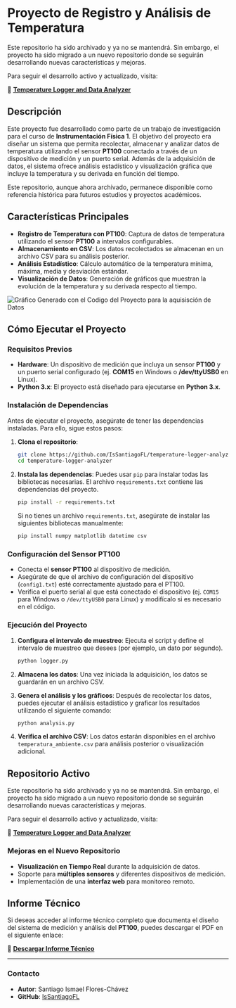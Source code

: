 # Proyecto de Registro y Análisis de Temperatura

Este repositorio ha sido archivado y ya no se mantendrá. Sin embargo, el proyecto ha sido migrado a un nuevo repositorio donde se seguirán desarrollando nuevas características y mejoras.

Para seguir el desarrollo activo y actualizado, visita:

🔗 [**Temperature Logger and Data Analyzer**](https://github.com/IsSantiagoFL/PT100-Temperature-Logger-Analyzer)

## Descripción

Este proyecto fue desarrollado como parte de un trabajo de investigación para el curso de **Instrumentación Física 1**. El objetivo del proyecto era diseñar un sistema que permita recolectar, almacenar y analizar datos de temperatura utilizando el sensor **PT100** conectado a través de un dispositivo de medición y un puerto serial. Además de la adquisición de datos, el sistema ofrece análisis estadístico y visualización gráfica que incluye la temperatura y su derivada en función del tiempo.

Este repositorio, aunque ahora archivado, permanece disponible como referencia histórica para futuros estudios y proyectos académicos.

## Características Principales

- **Registro de Temperatura con PT100**: Captura de datos de temperatura utilizando el sensor **PT100** a intervalos configurables.
- **Almacenamiento en CSV**: Los datos recolectados se almacenan en un archivo CSV para su análisis posterior.
- **Análisis Estadístico**: Cálculo automático de la temperatura mínima, máxima, media y desviación estándar.
- **Visualización de Datos**: Generación de gráficos que muestran la evolución de la temperatura y su derivada respecto al tiempo.

![Gráfico Generado con el Codigo del Proyecto para la aquisisción de Datos](https://github.com/user-attachments/assets/2cc804f9-1ed6-4264-ac68-6a72fd83feed)


## Cómo Ejecutar el Proyecto

### Requisitos Previos

- **Hardware**: Un dispositivo de medición que incluya un sensor **PT100** y un puerto serial configurado (ej. **COM15** en Windows o **/dev/ttyUSB0** en Linux).
- **Python 3.x**: El proyecto está diseñado para ejecutarse en **Python 3.x**.

### Instalación de Dependencias

Antes de ejecutar el proyecto, asegúrate de tener las dependencias instaladas. Para ello, sigue estos pasos:

1. **Clona el repositorio**:
   ```bash
   git clone https://github.com/IsSantiagoFL/temperature-logger-analyzer.git
   cd temperature-logger-analyzer
   ```

2. **Instala las dependencias**:
   Puedes usar `pip` para instalar todas las bibliotecas necesarias. El archivo `requirements.txt` contiene las dependencias del proyecto.
   ```bash
   pip install -r requirements.txt
   ```

   Si no tienes un archivo `requirements.txt`, asegúrate de instalar las siguientes bibliotecas manualmente:
   ```bash
   pip install numpy matplotlib datetime csv
   ```

### Configuración del Sensor PT100

- Conecta el **sensor PT100** al dispositivo de medición.
- Asegúrate de que el archivo de configuración del dispositivo (`config1.txt`) esté correctamente ajustado para el PT100.
- Verifica el puerto serial al que está conectado el dispositivo (ej. `COM15` para Windows o `/dev/ttyUSB0` para Linux) y modifícalo si es necesario en el código.

### Ejecución del Proyecto

1. **Configura el intervalo de muestreo**: Ejecuta el script y define el intervalo de muestreo que desees (por ejemplo, un dato por segundo).
   ```bash
   python logger.py
   ```

2. **Almacena los datos**: Una vez iniciada la adquisición, los datos se guardarán en un archivo CSV.

3. **Genera el análisis y los gráficos**: Después de recolectar los datos, puedes ejecutar el análisis estadístico y graficar los resultados utilizando el siguiente comando:
   ```bash
   python analysis.py
   ```

4. **Verifica el archivo CSV**: Los datos estarán disponibles en el archivo `temperatura_ambiente.csv` para análisis posterior o visualización adicional.

## Repositorio Activo

Este repositorio ha sido archivado y ya no se mantendrá. Sin embargo, el proyecto ha sido migrado a un nuevo repositorio donde se seguirán desarrollando nuevas características y mejoras.

Para seguir el desarrollo activo y actualizado, visita:

🔗 [**Temperature Logger and Data Analyzer**](https://github.com/IsSantiagoFL/PT100-Temperature-Logger-Analyzer)

### Mejoras en el Nuevo Repositorio

- **Visualización en Tiempo Real** durante la adquisición de datos.
- Soporte para **múltiples sensores** y diferentes dispositivos de medición.
- Implementación de una **interfaz web** para monitoreo remoto.

## Informe Técnico

Si deseas acceder al informe técnico completo que documenta el diseño del sistema de medición y análisis del **PT100**, puedes descargar el PDF en el siguiente enlace:

📄 [**Descargar Informe Técnico**](https://github.com/IsSantiagoFL/physical_instrumentation_1/blob/main/Informe_PT100_Instrumentacion_Fisica_Santiago_Flores.pdf)

---

### Contacto

- **Autor**: Santiago Ismael Flores-Chávez  
- **GitHub**: [IsSantiagoFL](https://github.com/IsSantiagoFL)

